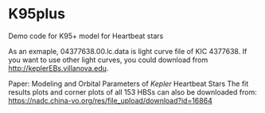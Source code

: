 # K95plus
Demo code for K95+ model for Heartbeat stars

As an exmaple, 04377638.00.lc.data is light curve file of KIC 4377638. 
If you want to use other light curves, you could download from http://keplerEBs.villanova.edu. 

Paper: Modeling and Orbital Parameters of $Kepler$ Heartbeat Stars
The fit results plots and corner plots of all 153 HBSs can also be downloaded from:
https://nadc.china-vo.org/res/file_upload/download?id=16864
